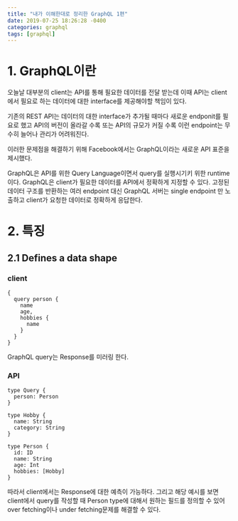 ```yaml
---
title: "내가 이해한대로 정리한 GraphQL 1편"
date: 2019-07-25 18:26:28 -0400
categories: graphql
tags: [graphql]
---
```


# 1. GraphQL이란
오늘날 대부분의 client는 API를 통해 필요한 데이터를 전달 받는데 이때 API는 client에서 필요로 하는 데이터에 대한 interface를 제공해야할 책임이 있다.

기존의 REST API는 데이터의 대한 interface가 추가될 때마다 새로운 endponit를 필요로 했고 API의 버전이 올라갈 수록 또는 API의 규모가 커질 수록 이런 endpoint는 무수히 늘어나 관리가 어려워진다.

이러한 문제점을 해결하기 위해 Facebook에서는 GraphQL이라는 새로운 API 표준을 제시했다. 

GraphQL은 API를 위한 Query Language이면서 query를 실행시기키 위한 runtime이다. GraphQL은 client가 필요한 데이터를 API에서 정확하게 지정할 수 있다. 고정된 데이터 구조를 반환하는 여러 endpoint 대신 GraphQL 서버는 single endpoint 만 노출하고 client가 요청한 데이터로 정확하게 응답한다.

# 2. 특징
## 2.1 Defines a data shape

### client
```
{
  query person {
    name
    age,
    hobbies {
      name
    }
  }
}
```
GraphQL query는 Response를 미러링 한다.

### API
```
type Query {
  person: Person
}

type Hobby {
  name: String
  category: String
}

type Person {
  id: ID
  name: String
  age: Int
  hobbies: [Hobby]
}
```

따라서 client에서는 Response에 대한 예측이 가능하다. 그리고 해당 예시를 보면 client에서 query를 작성할 때 Person type에 대해서 원하는 필드를 정의할 수 있어 over fetching이나 under fetching문제를 해결할 수 있다.
